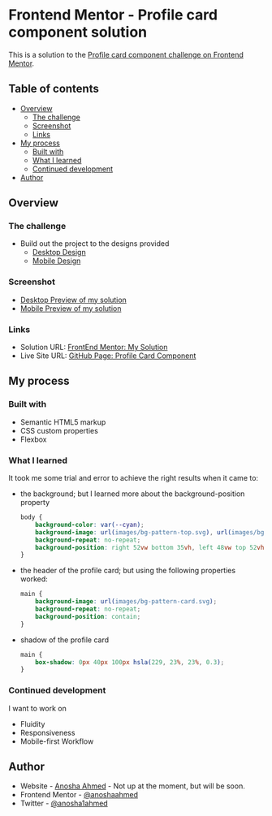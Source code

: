 # Frontend Mentor - Profile card component solution

This is a solution to the [Profile card component challenge on Frontend Mentor](https://www.frontendmentor.io/challenges/profile-card-component-cfArpWshJ).

## Table of contents

- [Overview](#overview)
  - [The challenge](#the-challenge)
  - [Screenshot](#screenshot)
  - [Links](#links)
- [My process](#my-process)
  - [Built with](#built-with)
  - [What I learned](#what-i-learned)
  - [Continued development](#continued-development)
- [Author](#author)


## Overview

### The challenge

- Build out the project to the designs provided
  - [Desktop Design](challenge/desktop-design.jpg)
  - [Mobile Design](challenge/mobile-design.jpg)

### Screenshot

- [Desktop Preview of my solution](solution-screenshots/desktop-preview.png)
- [Mobile Preview of my solution](solution-screenshots/mobile-preview.png)

### Links

- Solution URL: [FrontEnd Mentor: My Solution](https://www.frontendmentor.io/solutions/profile-card-component-using-flexbox-TSRY-NyU1)
- Live Site URL: [GitHub Page: Profile Card Component](https://anoshaahmed.github.io/fem05-profile-card/)

## My process

### Built with

- Semantic HTML5 markup
- CSS custom properties
- Flexbox

### What I learned

It took me some trial and error to achieve the right results when it came to:

- the background; but I learned more about the background-position property
  ```css
  body {
      background-color: var(--cyan);
      background-image: url(images/bg-pattern-top.svg), url(images/bg-pattern-bottom.svg);
      background-repeat: no-repeat;
      background-position: right 52vw bottom 35vh, left 48vw top 52vh;
  }
  ```

- the header of the profile card; but using the following properties worked:
  ```css
  main {
      background-image: url(images/bg-pattern-card.svg);
      background-repeat: no-repeat;
      background-position: contain;
  }
  ```

- shadow of the profile card
  ```css
  main {
      box-shadow: 0px 40px 100px hsla(229, 23%, 23%, 0.3);
  }
  ```

### Continued development

I want to work on

- Fluidity
- Responsiveness
- Mobile-first Workflow

## Author

- Website - [Anosha Ahmed](https://www.anoshaahmed.com) - Not up at the moment, but will be soon.
- Frontend Mentor - [@anoshaahmed](https://www.frontendmentor.io/profile/anoshaahmed)
- Twitter - [@anosha1ahmed](https://www.twitter.com/anosha1ahmed)

